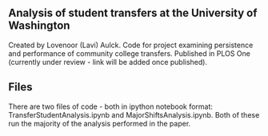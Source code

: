 ## Analysis of student transfers at the University of Washington

Created by Lovenoor (Lavi) Aulck. Code for project examining persistence and performance of community college transfers. Published in PLOS One (currently under review - link will be added once published).

## Files

There are two files of code - both in ipython notebook format: TransferStudentAnalysis.ipynb and MajorShiftsAnalysis.ipynb. Both of these run the majority of the analysis performed in the paper.
